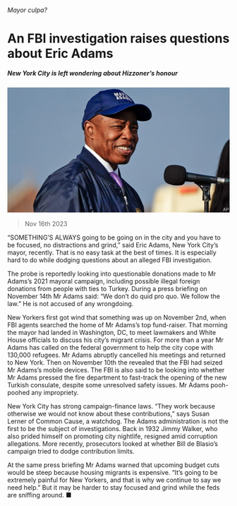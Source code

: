 ###### Mayor culpa?

# An FBI investigation raises questions about Eric Adams 

##### New York City is left wondering about Hizzoner’s honour 

![image](images/20231118_USP501.jpg) 

> Nov 16th 2023 

“SOMETHING’S ALWAYS going to be going on in the city and you have to be focused, no distractions and grind,” said Eric Adams, New York City’s mayor, recently. That is no easy task at the best of times. It is especially hard to do while dodging questions about an alleged FBI investigation. 

The probe is reportedly looking into questionable donations made to Mr Adams’s 2021 mayoral campaign, including possible illegal foreign donations from people with ties to Turkey. During a press briefing on November 14th Mr Adams said: “We don’t do quid pro quo. We follow the law.” He is not accused of any wrongdoing.

New Yorkers first got wind that something was up on November 2nd, when FBI agents searched the home of Mr Adams’s top fund-raiser. That morning the mayor had landed in Washington, DC, to meet lawmakers and White House officials to discuss his city’s migrant crisis. For more than a year Mr Adams has called on the federal government to help the city cope with 130,000 refugees. Mr Adams abruptly cancelled his meetings and returned to New York. Then on November 10th the  revealed that the FBI had seized Mr Adams’s mobile devices. The FBI is also said to be looking into whether Mr Adams pressed the fire department to fast-track the opening of the new Turkish consulate, despite some unresolved safety issues. Mr Adams pooh-poohed any impropriety. 

New York City has strong campaign-finance laws. “They work because otherwise we would not know about these contributions,” says Susan Lerner of Common Cause, a watchdog. The Adams administration is not the first to be the subject of investigations. Back in 1932 Jimmy Walker, who also prided himself on promoting city nightlife, resigned amid corruption allegations. More recently, prosecutors looked at whether Bill de Blasio’s campaign tried to dodge contribution limits.

At the same press briefing Mr Adams warned that upcoming budget cuts would be steep because housing migrants is expensive. “It’s going to be extremely painful for New Yorkers, and that is why we continue to say we need help.” But it may be harder to stay focused and grind while the feds are sniffing around. ■


